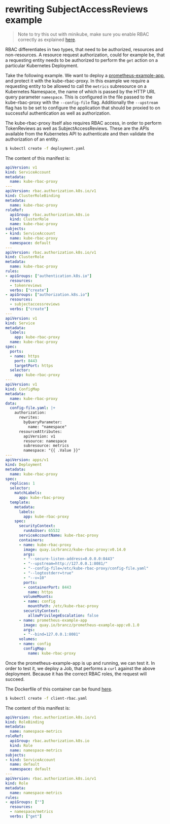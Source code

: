 # rewriting SubjectAccessReviews example

> Note to try this out with minikube, make sure you enable RBAC correctly as explained [here](../minikube-rbac).

RBAC differentiates in two types, that need to be authorized, resources and non-resources. A resource request authorization, could for example be, that a requesting entity needs to be authorized to perform the `get` action on a particular Kubernetes Deployment.

Take the following example. We want to deploy a [prometheus-example-app](https://github.com/brancz/prometheus-example-app), and protect it with the kube-rbac-proxy. In this example we require a requesting entity to be allowed to call the `metrics` subresource on a Kubernetes Namespace, the name of which is passed by the HTTP URL query parameter `namespace`. This is configured in the file passed to the kube-rbac-proxy with the `--config-file` flag.  Additionally the `--upstream` flag has to be set to configure the application that should be proxied to on successful authentication as well as authorization.

The kube-rbac-proxy itself also requires RBAC access, in order to perform TokenReviews as well as SubjectAccessReviews. These are the APIs available from the Kubernetes API to authenticate and then validate the authorization of an entity.

```bash
$ kubectl create -f deployment.yaml
```

The content of this manifest is:

[embedmd]:# (./deployment.yaml)
```yaml
apiVersion: v1
kind: ServiceAccount
metadata:
  name: kube-rbac-proxy
---
apiVersion: rbac.authorization.k8s.io/v1
kind: ClusterRoleBinding
metadata:
  name: kube-rbac-proxy
roleRef:
  apiGroup: rbac.authorization.k8s.io
  kind: ClusterRole
  name: kube-rbac-proxy
subjects:
- kind: ServiceAccount
  name: kube-rbac-proxy
  namespace: default
---
apiVersion: rbac.authorization.k8s.io/v1
kind: ClusterRole
metadata:
  name: kube-rbac-proxy
rules:
- apiGroups: ["authentication.k8s.io"]
  resources:
  - tokenreviews
  verbs: ["create"]
- apiGroups: ["authorization.k8s.io"]
  resources:
  - subjectaccessreviews
  verbs: ["create"]
---
apiVersion: v1
kind: Service
metadata:
  labels:
    app: kube-rbac-proxy
  name: kube-rbac-proxy
spec:
  ports:
  - name: https
    port: 8443
    targetPort: https
  selector:
    app: kube-rbac-proxy
---
apiVersion: v1
kind: ConfigMap
metadata:
  name: kube-rbac-proxy
data:
  config-file.yaml: |+
    authorization:
      rewrites:
        byQueryParameter:
          name: "namespace"
      resourceAttributes:
        apiVersion: v1
        resource: namespace
        subresource: metrics
        namespace: "{{ .Value }}"
---
apiVersion: apps/v1
kind: Deployment
metadata:
  name: kube-rbac-proxy
spec:
  replicas: 1
  selector:
    matchLabels:
      app: kube-rbac-proxy
  template:
    metadata:
      labels:
        app: kube-rbac-proxy
    spec:
      securityContext:
        runAsUser: 65532
      serviceAccountName: kube-rbac-proxy
      containers:
      - name: kube-rbac-proxy
        image: quay.io/brancz/kube-rbac-proxy:v0.14.0
        args:
        - "--secure-listen-address=0.0.0.0:8443"
        - "--upstream=http://127.0.0.1:8081/"
        - "--config-file=/etc/kube-rbac-proxy/config-file.yaml"
        - "--logtostderr=true"
        - "--v=10"
        ports:
        - containerPort: 8443
          name: https
        volumeMounts:
        - name: config
          mountPath: /etc/kube-rbac-proxy
        securityContext:
          allowPrivilegeEscalation: false
      - name: prometheus-example-app
        image: quay.io/brancz/prometheus-example-app:v0.1.0
        args:
        - "--bind=127.0.0.1:8081"
      volumes:
      - name: config
        configMap:
          name: kube-rbac-proxy
```

Once the prometheus-example-app is up and running, we can test it. In order to test it, we deploy a Job, that performs a `curl` against the above deployment. Because it has the correct RBAC roles, the request will succeed.

The Dockerfile of this container can be found [here](../example-client-urlquery/Dockerfile).

```bash
$ kubectl create -f client-rbac.yaml
```

The content of this manifest is:

[embedmd]:# (./client-rbac.yaml)
```yaml
apiVersion: rbac.authorization.k8s.io/v1
kind: RoleBinding
metadata:
  name: namespace-metrics
roleRef:
  apiGroup: rbac.authorization.k8s.io
  kind: Role
  name: namespace-metrics
subjects:
- kind: ServiceAccount
  name: default
  namespace: default
---
apiVersion: rbac.authorization.k8s.io/v1
kind: Role
metadata:
  name: namespace-metrics
rules:
- apiGroups: [""]
  resources:
  - namespace/metrics
  verbs: ["get"]
```
